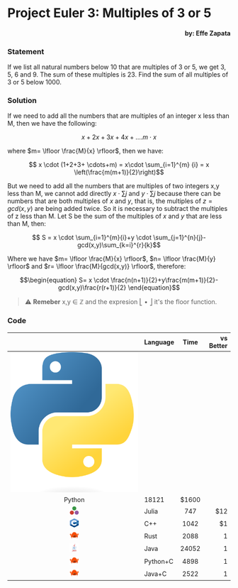 # Project Euler 3: Multiples of 3 or 5
#### <p align="right">by: Effe Zapata</p>

### Statement

If we list all natural numbers below 10 that are multiples of 3 or 5, we get 3, 5, 6 and 9. The sum of these multiples is 23.
Find the sum of all multiples of 3 or 5 below 1000.

### Solution

If we need to add all the numbers that are multiples of an integer x less than M, then we have the following:

$$ x+2x+3x+4x+.... m \cdot x$$

where $m= \lfloor \frac{M}{x} \rfloor$, then we have:

$$ x \cdot (1+2+3+ \cdots+m) = x\cdot \sum_{i=1}^{m} {i} = x \left(\frac{m(m+1)}{2}\right)$$

But we need to add all the numbers that are multiples of two integers x,y less than M, we cannot add directly $x\cdot\sum {j}$ and $y \cdot \sum {j}$ because there can be numbers that are both multiples of $x$ and $y$, that is, the multiples of $z=gcd(x,y)$ are being added twice. So it is necessary to subtract the multiples of z less than M. Let S be the sum of the multiples of $x$ and $y$ that are less than M, then:

$$ S = x \cdot \sum_{i=1}^{m}{i}+y \cdot \sum_{j=1}^{n}{j}-gcd(x,y)\sum_{k=i}^{r}{k}$$

Where we have $m= \lfloor \frac{M}{x} \rfloor$, $n= \lfloor \frac{M}{y} \rfloor$ and $r= \lfloor \frac{M}{gcd(x,y)} \rfloor$, therefore:

$$\begin{equation} S= x \cdot \frac{n(n+1)}{2}+y\frac{m(m+1)}{2}-gcd(x,y)\frac{r(r+1)}{2} \end{equation}$$


> ⚠️ **Remeber** x,y &#x2208; &#x2124; and the expresion &#x23A3; &#x2022; &#x23A6; it's the floor function.

### Code


|| Language  |      Time      |  vs Better |
|:-:|----------|:-------------:|------:|
|![python](figuras0/python.png)
| Python |  18121 | $1600 |
|<img src="figuras0/julia.svg" alt="julia_logo" style="height: 20px; width:20px;"/>| Julia |   747   |   $12 |
|<img src="figuras0/cpp.png" alt="MarineGEO circle logo" style="height: 20px; width:20px;"/>| C++ |1042 |    $1 |
|<img src="figuras0/rust.png" alt="MarineGEO circle logo" style="height: 20px; width:20px;"/>| Rust | 2088 | 1|
|<img src="figuras0/java.png" alt="MarineGEO circle logo" style="height: 20px; width:20px;"/>| Java | 24052 | 1|
|<img src="figuras0/rust.png" alt="MarineGEO circle logo" style="height: 20px; width:20px;"/>| Python+C | 4898 | 1|
|<img src="figuras0/rust.png" alt="MarineGEO circle logo" style="height: 20px; width:20px;"/>| Java+C |2522 | 1|
